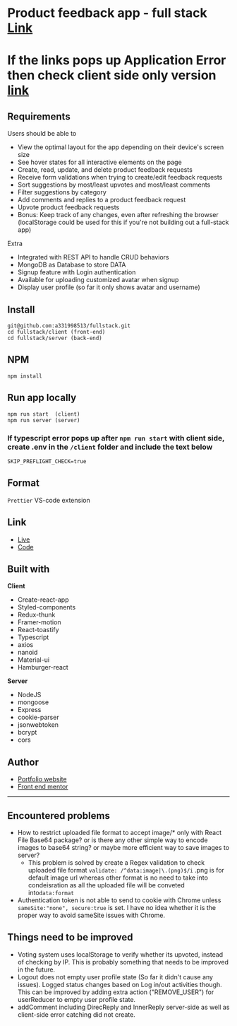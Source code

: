 # Product feedback app - full stack [Link](https://fullstack-product-feedback-app.herokuapp.com/)
# If the links pops up Application Error then check client side only version [link](https://product-feedback-app-jay.netlify.app/#/)
## Requirements
Users should be able to

- View the optimal layout for the app depending on their device's screen size
- See hover states for all interactive elements on the page
- Create, read, update, and delete product feedback requests
- Receive form validations when trying to create/edit feedback requests
- Sort suggestions by most/least upvotes and most/least comments
- Filter suggestions by category
- Add comments and replies to a product feedback request
- Upvote product feedback requests
- Bonus: Keep track of any changes, even after refreshing the browser (localStorage could be used for this if you're not building out a full-stack app)

Extra
- Integrated with REST API to handle CRUD behaviors
- MongoDB as Database to store DATA
- Signup feature with Login authentication
- Available for uploading customized avatar when signup
- Display user profile (so far it only shows avatar and username)


## Install
```
git@github.com:a331998513/fullstack.git
cd fullstack/client (front-end)
cd fullstack/server (back-end)
```

## NPM
```
npm install
```

## Run app locally
```
npm run start  (client)
npm run server (server)
```

### If typescript error pops up after `npm run start` with client side, create .env in the `/client` folder and include the text below
```
SKIP_PREFLIGHT_CHECK=true
```

## Format
`Prettier` VS-code extension

## Link
- [Live](https://fullstack-product-feedback-app.herokuapp.com/)
- [Code](https://github.com/a331998513/fullstack)

## Built with

**Client**
- Create-react-app
- Styled-components
- Redux-thunk
- Framer-motion
- React-toastify
- Typescript
- axios
- nanoid
- Material-ui
- Hamburger-react

**Server**
- NodeJS
- mongoose
- Express
- cookie-parser
- jsonwebtoken
- bcrypt
- cors

## Author
- [Portfolio website](https://www.jayyy.site/)
- [Front end mentor](https://www.frontendmentor.io/profile/a331998513)





------------------------------------------------------------------------------------------------------------------------------------------------


## Encountered problems
- How to restrict uploaded file format to accept image/* only with React File Base64 package? or is there any other simple way to encode images to base64 string? or maybe more efficient way to save images to server?
  -   This problem is solved by create a Regex validation to check uploaded file format `validate: /^data:image|\.(png)$/i` .png is for default image url whereas other format is no need to take into condeisration as all the uploaded file will be conveted into`data:format` 
- Authentication token is not able to send to cookie with Chrome unless `sameSite:"none", secure:true` is set. I have no idea whether it is the proper way to avoid sameSite issues with Chrome. 



## Things need to be improved
- Voting system uses localStorage to verify whether its upvoted, instead of checking by IP. This is probably something that needs to be improved in the future.
- Logout does not empty user profile state (So far it didn't cause any issues). Logged status changes based on Log in/out activities though. This can be improved by adding extra action ("REMOVE_USER") for userReducer to empty user profile state.
- addComment including DirecReply and InnerReply server-side as well as client-side error catching did not create.
